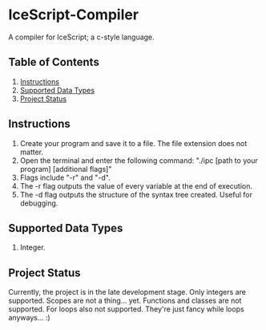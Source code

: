 # IceScript-Compiler
A compiler for IceScript; a c-style language.

## Table of Contents
1. [Instructions](#instructions)
2. [Supported Data Types](#supported-data-types)
3. [Project Status](#project-status)

## Instructions
1. Create your program and save it to a file. The file extension does not matter.
2. Open the terminal and enter the following command: "./ipc [path to your program] [additional flags]"
3. Flags include "-r" and "-d".
4. The -r flag outputs the value of every variable at the end of execution.
5. The -d flag outputs the structure of the syntax tree created. Useful for debugging.

## Supported Data Types
1. Integer.

## Project Status
Currently, the project is in the late development stage. Only integers are supported.
Scopes are not a thing... yet.
Functions and classes are not supported.
For loops also not supported. They're just fancy while loops anyways... :)
